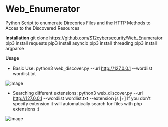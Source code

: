 # Web_Enumerator
Python Script to enumerate Direcories Files and the HTTP Methods to Acces to the Discovered Resources

**Installation**
git clone https://github.com/S12cybersecurity/Web_Enumerator
pip3 install requests
pip3 install asyncio
pip3 install threading
pip3 install argparse

**Usage**
- Basic Use:
python3 web_discover.py --url http://127.0.0.1 --wordlist wordlist.txt

![image](https://user-images.githubusercontent.com/79543461/170592081-d9a6772d-c3ec-4513-9a71-bb6bc20f1ec8.png)


- Searching different extensions:
python3 web_discover.py --url http://127.0.0.1 --wordlist wordlist.txt --extension js
[+] If you don't specify extension it will automatically search for files with php extensions :)

![image](https://user-images.githubusercontent.com/79543461/170592790-b9b17867-760b-4502-8e63-a425c3285760.png)

